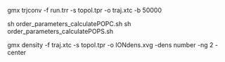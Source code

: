 gmx trjconv -f run.trr -s topol.tpr -o traj.xtc -b 50000

sh order_parameters_calculatePOPC.sh
sh order_parameters_calculatePOPS.sh

gmx density -f traj.xtc -s topol.tpr -o IONdens.xvg -dens number -ng 2 -center
